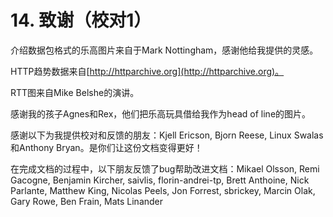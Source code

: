 # 14. 致谢（校对1）

介绍数据包格式的乐高图片来自于Mark Nottingham，感谢他给我提供的灵感。

HTTP趋势数据来自[http://httparchive.org](http://httparchive.org)。

RTT图来自Mike Belshe的演讲。

感谢我的孩子Agnes和Rex，他们把乐高玩具借给我作为head of line的图片。

感谢以下为我提供校对和反馈的朋友：Kjell Ericson, Bjorn Reese, Linux Swalas和Anthony Bryan。是你们让这份文档变得更好！

在完成文档的过程中，以下朋友反馈了bug帮助改进文档：Mikael Olsson, Remi Gacogne, Benjamin Kircher, saivlis, florin-andrei-tp, Brett Anthoine, Nick Parlante, Matthew King, Nicolas Peels, Jon Forrest, sbrickey, Marcin Olak, Gary Rowe, Ben Frain, Mats Linander